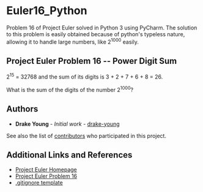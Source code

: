 # Euler16_Python

Problem 16 of Project Euler solved in Python 3 using PyCharm. The solution to this problem is easily obtained because of python's typeless nature, allowing it to handle large numbers, like 2<sup>1000</sup> easily. 

## Project Euler Problem 16 -- Power Digit Sum

2<sup>15</sup> = 32768 and the sum of its digits is 3 + 2 + 7 + 6 + 8 = 26.

What is the sum of the digits of the number 2<sup>1000</sup>?

## Authors

* **Drake Young** - *Initial work* - [drake-young](https://github.com/drake-young)

See also the list of [contributors](https://github.com/drake-young/Euler16_Python/contributors) who participated in this project.

## Additional Links and References

* [Project Euler Homepage](https://projecteuler.net/about)
* [Project Euler Problem 16](https://projecteuler.net/problem=16)
* [.gitignore template](https://github.com/github/gitignore/blob/master/Global/JetBrains.gitignore)
